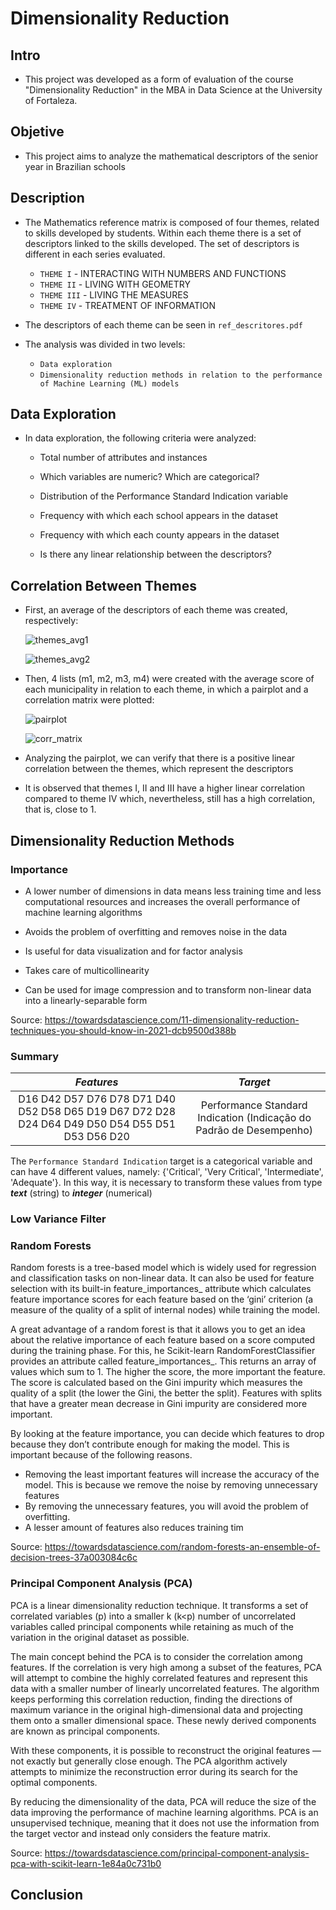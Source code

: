 # Dimensionality Reduction

## Intro
* This project was developed as a form of evaluation of the course "Dimensionality Reduction" in the MBA in Data Science at the University of Fortaleza.

## Objetive
* This project aims to analyze the mathematical descriptors of the senior year in Brazilian schools

## Description
* The Mathematics reference matrix is composed of four themes, related to skills developed by students. Within each theme there is a set of descriptors linked to the skills developed. The set of descriptors is different in each series evaluated.

  * ```THEME I``` - INTERACTING WITH NUMBERS AND FUNCTIONS
  * ```THEME II``` - LIVING WITH GEOMETRY
  * ```THEME III``` - LIVING THE MEASURES
  * ```THEME IV``` - TREATMENT OF INFORMATION

* The descriptors of each theme can be seen in ```ref_descritores.pdf```

* The analysis was divided in two levels: 
  * ```Data exploration```
  * ```Dimensionality reduction methods in relation to the performance of Machine Learning (ML) models```
  
## Data Exploration
 
* In data exploration, the following criteria were analyzed:
 
  * Total number of attributes and instances

  * Which variables are numeric? Which are categorical?

  * Distribution of the Performance Standard Indication variable

  * Frequency with which each school appears in the dataset

  * Frequency with which each county appears in the dataset

  * Is there any linear relationship between the descriptors?

## Correlation Between Themes
  
* First, an average of the descriptors of each theme was created, respectively:
  
  ![themes_avg1](/images/themes_avg1.png)
  
  ![themes_avg2](/images/themes_avg2.png)

* Then, 4 lists (m1, m2, m3, m4) were created with the average score of each municipality in relation to each theme, in which a pairplot and a correlation matrix were plotted:
   
  ![pairplot](/images/pairplot.png)
  
  ![corr_matrix](/images/corr_matrix.png)
  
* Analyzing the pairplot, we can verify that there is a positive linear correlation between the themes, which represent the descriptors

* It is observed that themes I, II and III have a higher linear correlation compared to theme IV which, nevertheless, still has a high correlation, that is, close to 1.

## Dimensionality Reduction Methods

### Importance

* A lower number of dimensions in data means less training time and less computational resources and increases the overall performance of machine learning algorithms

* Avoids the problem of overfitting and removes noise in the data

* Is useful for data visualization and for factor analysis

* Takes care of multicollinearity

* Can be used for image compression and to transform non-linear data into a linearly-separable form

Source: https://towardsdatascience.com/11-dimensionality-reduction-techniques-you-should-know-in-2021-dcb9500d388b

### Summary

  |***Features***|***Target***|
  |:--:|:--:|
  |D16 D42 D57 D76 D78 D71 D40 D52 D58 D65 D19 D67 D72 D28 D24 D64 D49 D50 D54 D55 D51 D53 D56 D20|Performance Standard Indication (Indicação do Padrão de Desempenho)| 

The ``Performance Standard Indication`` target is a categorical variable and can have 4 different values, namely: {'Critical', 'Very Critical', 'Intermediate', 'Adequate'}. In this way, it is necessary to transform these values from type ***text*** (string) to ***integer*** (numerical)

### Low Variance Filter

### Random Forests

Random forests is a tree-based model which is widely used for regression and classification tasks on non-linear data. It can also be used for feature selection with its built-in feature_importances_ attribute which calculates feature importance scores for each feature based on the ‘gini’ criterion (a measure of the quality of a split of internal nodes) while training the model.

A great advantage of a random forest is that it allows you to get an idea about the relative importance of each feature based on a score computed during the training phase. For this, he Scikit-learn RandomForestClassifier provides an attribute called feature_importances_. This returns an array of values which sum to 1. The higher the score, the more important the feature. The score is calculated based on the Gini impurity which measures the quality of a split (the lower the Gini, the better the split). Features with splits that have a greater mean decrease in Gini impurity are considered more important.

By looking at the feature importance, you can decide which features to drop because they don’t contribute enough for making the model. This is important because of the following reasons.
* Removing the least important features will increase the accuracy of the model. This is because we remove the noise by removing unnecessary features
* By removing the unnecessary features, you will avoid the problem of overfitting.
* A lesser amount of features also reduces training tim

Source: https://towardsdatascience.com/random-forests-an-ensemble-of-decision-trees-37a003084c6c

### Principal Component Analysis (PCA)

PCA is a linear dimensionality reduction technique. It transforms a set of correlated variables (p) into a smaller k (k<p) number of uncorrelated variables called principal components while retaining as much of the variation in the original dataset as possible.

The main concept behind the PCA is to consider the correlation among features. If the correlation is very high among a subset of the features, PCA will attempt to combine the highly correlated features and represent this data with a smaller number of linearly uncorrelated features. The algorithm keeps performing this correlation reduction, finding the directions of maximum variance in the original high-dimensional data and projecting them onto a smaller dimensional space. These newly derived components are known as principal components.

With these components, it is possible to reconstruct the original features — not exactly but generally close enough. The PCA algorithm actively attempts to minimize the reconstruction error during its search for the optimal components.

By reducing the dimensionality of the data, PCA will reduce the size of the data improving the performance of machine learning algorithms. PCA is an unsupervised technique, meaning that it does not use the information from the target vector and instead only considers the feature matrix.

Source: https://towardsdatascience.com/principal-component-analysis-pca-with-scikit-learn-1e84a0c731b0

## Conclusion
